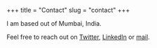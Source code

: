 +++
title = "Contact"
slug = "contact"
+++

I am based out of Mumbai, India. 

Feel free to reach out on [Twitter](https://twitter.com/chinmayshah899), [LinkedIn](https://linkedin.com/in/chinmayshah99) or [mail](mailto:hi@chinmayshah.xyz).

